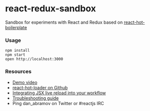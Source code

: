 react-redux-sandbox
=====================

Sandbox for experiments with React and Redux based on [react-hot-boilerplate](https://github.com/gaearon/react-hot-boilerplate)

### Usage

```
npm install
npm start
open http://localhost:3000
```

### Resources

* [Demo video](http://vimeo.com/100010922)
* [react-hot-loader on Github](https://github.com/gaearon/react-hot-loader)
* [Integrating JSX live reload into your workflow](http://gaearon.github.io/react-hot-loader/getstarted/)
* [Troubleshooting guide](https://github.com/gaearon/react-hot-loader/blob/master/docs/Troubleshooting.md)
* Ping dan_abramov on Twitter or #reactjs IRC
